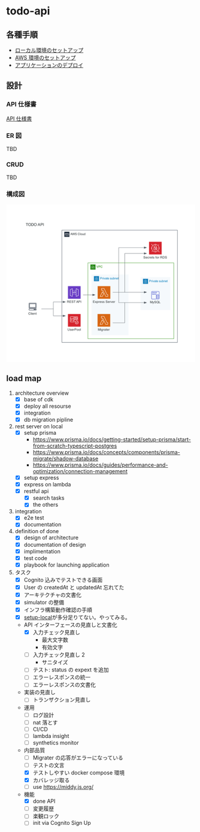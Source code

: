 # todo-api

## 各種手順

- [ローカル環境のセットアップ](./docs/setup-local.md)
- [AWS 環境のセットアップ](./docs/setup-infrastructure.md)
- [アプリケーションのデプロイ](./docs/deploy.md)

## 設計

### API 仕様書

[API 仕様書](./docs/api.md)

### ER 図

TBD

### CRUD

TBD

### 構成図

![構成図](./packages/diagram/images/index.png)

## load map

1. architecture overview
   - [x] base of cdk
   - [x] deploy all resourse
   - [x] integration
   - [x] db migration pipline
1. rest server on local
   - [x] setup prisma
     - https://www.prisma.io/docs/getting-started/setup-prisma/start-from-scratch-typescript-postgres
     - https://www.prisma.io/docs/concepts/components/prisma-migrate/shadow-database
     - https://www.prisma.io/docs/guides/performance-and-optimization/connection-management
   - [x] setup express
   - [x] express on lambda
   - [x] restful api
     - [x] search tasks
     - [x] the others
1. integration
   - [x] e2e test
   - [x] documentation
1. definition of done
   - [x] design of architecture
   - [x] documentation of design
   - [x] implimentation
   - [x] test code
   - [x] playbook for launching application
1. タスク
   - [x] Cognito 込みでテストできる画面
   - [x] User の createdAt と updatedAt 忘れてた
   - [x] アーキテクチャの文書化
   - [x] simulator の整備
   - [x] インフラ構築動作確認の手順
   - [x] [setup-local](./docs/setup-local.md)が多分足りてない。やってみる。
   - API インターフェースの見直しと文書化
     - [x] 入力チェック見直し
       - 最大文字数
       - 有効文字
     - [ ] 入力チェック見直し 2
       - サニタイズ
     - [ ] テスト: status の expext を追加
     - [ ] エラーレスポンスの統一
     - [ ] エラーレスポンスの文書化
   - 実装の見直し
     - [ ] トランザクション見直し
   - 運用
     - [ ] ログ設計
     - [ ] nat 落とす
     - [ ] CI/CD
     - [ ] lambda insight
     - [ ] synthetics monitor
   - 内部品質
     - [ ] Migrater の応答がエラーになっている
     - [ ] テストの文言
     - [x] テストしやすい docker compose 環境
     - [x] カバレッジ取る
     - [ ] use https://middy.js.org/
   - 機能
     - [x] done API
     - [ ] 変更履歴
     - [ ] 楽観ロック
     - [ ] init via Cognito Sign Up
